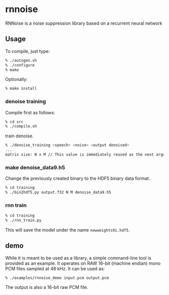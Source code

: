 # rnnoise
RNNoise is a noise suppression library based on a recurrent neural network

## Usage
To compile, just type:
```bash
% ./autogen.sh
% ./configure
% make
```

Optionally:
```bash
% make install
```

### denoise training
Compile first as follows:
```bash
% cd src
% ./compile.sh
```

train denoise.
```bash
% ./denoise_training <speech> <noise> <output denoised>
...
matrix size: N x M // This value is immediately reused as the next argument.
```

### make denoise_data9.h5
Change the previously created binary to the HDF5 binary data format.
```bash
% cd training
% ./bin2hdf5.py output.f32 N M denoise_data9.h5
```

### rnn train
```bash
% cd training
% ./rnn_train.py
```
This will save the model under the name `newweights9i.hdf5`.

## demo
While it is meant to be used as a library, a simple command-line tool is
provided as an example. It operates on RAW 16-bit (machine endian) mono
PCM files sampled at 48 kHz. It can be used as:
```
% ./examples/rnnoise_demo input.pcm output.pcm
```

The output is also a 16-bit raw PCM file.
